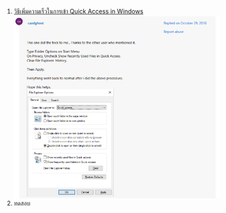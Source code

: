 1. [วิธีเพิ่มความเร็วในการเข้า Quick Access in Windows](https://answers.microsoft.com/en-us/windows/forum/all/file-explorer-quick-access-very-slow-to-open/5d8e30ee-0e9c-4b11-bf3d-0118ce259f9e?page=2)
   ![alt text](https://github.com/suwat9/Notes/blob/bea87a4878ca8b48f209ad0393af5c6ae78d4941/Windows-Command/images/QA%20slowly.png)
2. ทดสอบ
